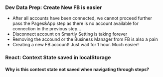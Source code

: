 ### Dev Data Prep: Create New FB is easier
- After all accounts have been connected, we cannot proceed further pass the Pages&App step as there is no account available for connection in the previous step...
- Disconnect account on Smartly Setting is taking forever
- Removing the accound or the Business Manager from FB is also a pain
- Creating a new FB account! Just wait for 1 hour. Much easier! 

### React: Context State saved in localStorage
#### Why is this context state not saved when navigating through steps?
